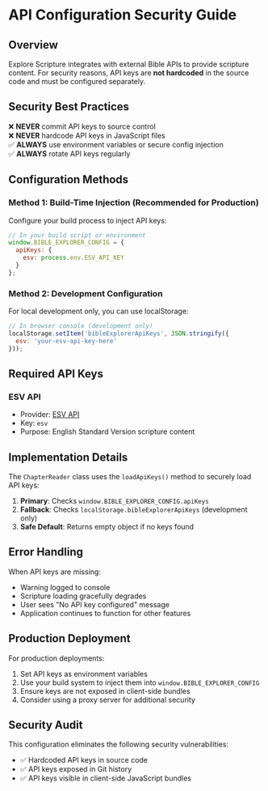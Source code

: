 # API Configuration Security Guide

## Overview

Explore Scripture integrates with external Bible APIs to provide scripture content. For security reasons, API keys are **not hardcoded** in the source code and must be configured separately.

## Security Best Practices

❌ **NEVER** commit API keys to source control  
❌ **NEVER** hardcode API keys in JavaScript files  
✅ **ALWAYS** use environment variables or secure config injection  
✅ **ALWAYS** rotate API keys regularly  

## Configuration Methods

### Method 1: Build-Time Injection (Recommended for Production)

Configure your build process to inject API keys:

```javascript
// In your build script or environment
window.BIBLE_EXPLORER_CONFIG = {
  apiKeys: {
    esv: process.env.ESV_API_KEY
  }
};
```

### Method 2: Development Configuration

For local development only, you can use localStorage:

```javascript
// In browser console (development only)
localStorage.setItem('bibleExplorerApiKeys', JSON.stringify({
  esv: 'your-esv-api-key-here'
}));
```

## Required API Keys

### ESV API
- Provider: [ESV API](https://api.esv.org/)
- Key: `esv`
- Purpose: English Standard Version scripture content

## Implementation Details

The `ChapterReader` class uses the `loadApiKeys()` method to securely load API keys:

1. **Primary**: Checks `window.BIBLE_EXPLORER_CONFIG.apiKeys`
2. **Fallback**: Checks `localStorage.bibleExplorerApiKeys` (development only)
3. **Safe Default**: Returns empty object if no keys found

## Error Handling

When API keys are missing:
- Warning logged to console
- Scripture loading gracefully degrades
- User sees "No API key configured" message
- Application continues to function for other features

## Production Deployment

For production deployments:

1. Set API keys as environment variables
2. Use your build system to inject them into `window.BIBLE_EXPLORER_CONFIG`
3. Ensure keys are not exposed in client-side bundles
4. Consider using a proxy server for additional security

## Security Audit

This configuration eliminates the following security vulnerabilities:
- ✅ Hardcoded API keys in source code
- ✅ API keys exposed in Git history
- ✅ API keys visible in client-side JavaScript bundles